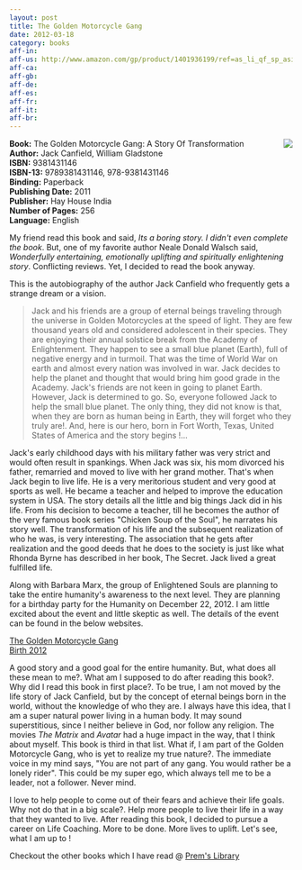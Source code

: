 ```yaml
---
layout: post
title: The Golden Motorcycle Gang
date: 2012-03-18
category: books
aff-in: 
aff-us: http://www.amazon.com/gp/product/1401936199/ref=as_li_qf_sp_asin_il_tl?ie=UTF8&tag=booiverea-20&linkCode=as2&camp=1789&creative=9325&creativeASIN=1401936199
aff-ca: 
aff-gb: 
aff-de: 
aff-es: 
aff-fr: 
aff-it: 
aff-br: 
---
```


<img style="clear: right; float: right; margin-bottom: 1em; margin-left: 1em;" 
src="{{site.img-url}}/the-golden-motorcycle-gang-jack-canfield.jpg"/>
**Book:** The Golden Motorcycle Gang: A Story Of Transformation  
**Author:** Jack Canfield, William Gladstone  
**ISBN:** 9381431146  
**ISBN-13:** 9789381431146, 978-9381431146  
**Binding:** Paperback  
**Publishing Date:** 2011  
**Publisher:** Hay House India  
**Number of Pages:** 256  
**Language:** English  
  
My friend read this book and said, *Its a boring story. I didn't even complete the book*. But, one of my favorite author Neale Donald Walsch said, *Wonderfully entertaining, emotionally uplifting and spiritually enlightening story*. Conflicting reviews. Yet, I decided to read the book anyway.  
  
This is the autobiography of the author Jack Canfield who frequently gets a strange dream or a vision.  

> Jack and his friends are a group of eternal beings traveling through the universe in Golden Motorcycles at the speed of light. They are few thousand years old and considered adolescent in their species. They are enjoying their annual solstice break from the Academy of Enlightenment. They happen to see a small blue planet (Earth), full of negative energy and in turmoil. That was the time of World War on earth and almost every nation was involved in war. Jack decides to help the planet and thought that would bring him good grade in the Academy. Jack's friends are not keen in going to planet Earth. However, Jack is determined to go. So, everyone followed Jack to help the small blue planet. The only thing, they did not know is that, when they are born as human being in Earth, they will forget who they truly are!. And, here is our hero, born in Fort Worth, Texas, United States of America and the story begins !...  
  
Jack's early childhood days with his military father was very strict and would often result in spankings. When Jack was six, his mom divorced his father, remarried and moved to live with her grand mother. That's when Jack begin to live life. He is a very meritorious student and very good at sports as well. He became a teacher and helped to improve the education system in USA. The story details all the little and big things Jack did in his life. From his decision to become a teacher, till he becomes the author of the very famous book series "Chicken Soup of the Soul", he narrates his story well. The transformation of his life and the subsequent realization of who he was, is very interesting. The association that he gets after realization and the good deeds that he does to the society is just like what Rhonda Byrne has described in her book, The Secret. Jack lived a great fulfilled life.  
  
Along with Barbara Marx, the group of Enlightened Souls are planning to take the entire humanity's awareness to the next level. They are planning for a birthday party for the Humanity on December 22, 2012. I am little excited about the event and little skeptic as well. The details of the event can be found in the below websites.  
  
[The Golden Motorcycle Gang](http://www.goldenmotorcyclegang.com/)  
[Birth 2012](http://www.birth2012.com/main.html)  
  
A good story and a good goal for the entire humanity. But, what does all these mean to me?. What am I supposed to do after reading this book?. Why did I read this book in first place?. To be true, I am not moved by the life story of Jack Canfield, but by the concept of eternal beings born in the world, without the knowledge of who they are. I always have this idea, that I am a super natural power living in a human body. It may sound superstitious, since I neither believe in God, nor follow any religion. The movies *The Matrix* and *Avatar* had a huge impact in the way, that I think about myself. This book is third in that list. What if, I am part of the Golden Motorcycle Gang, who is yet to realize my true nature?. The immediate voice in my mind says, "You are not part of any gang. You would rather be a lonely rider". This could be my super ego, which always tell me to be a leader, not a follower. Never mind.  
  
I love to help people to come out of their fears and achieve their life goals. Why not do that in a big scale?. Help more people to live their life in a way that they wanted to live. After reading this book, I decided to pursue a career on Life Coaching. More to be done. More lives to uplift. Let's see, what I am up to !  

Checkout the other books which I have read @ [Prem's Library]({{site.url}}/category/books/)  
